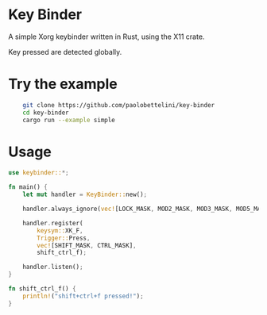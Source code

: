 # Key Binder

A simple Xorg keybinder written in Rust, using the X11 crate.

Key pressed are detected globally.

# Try the example

```bash
    git clone https://github.com/paolobettelini/key-binder
    cd key-binder
    cargo run --example simple
```

# Usage

```rust
use keybinder::*;

fn main() {
    let mut handler = KeyBinder::new();

    handler.always_ignore(vec![LOCK_MASK, MOD2_MASK, MOD3_MASK, MOD5_MASK]);

    handler.register(
        keysym::XK_F,
        Trigger::Press,
        vec![SHIFT_MASK, CTRL_MASK],
        shift_ctrl_f);

    handler.listen();
}

fn shift_ctrl_f() {
    println!("shift+ctrl+f pressed!");
}
```